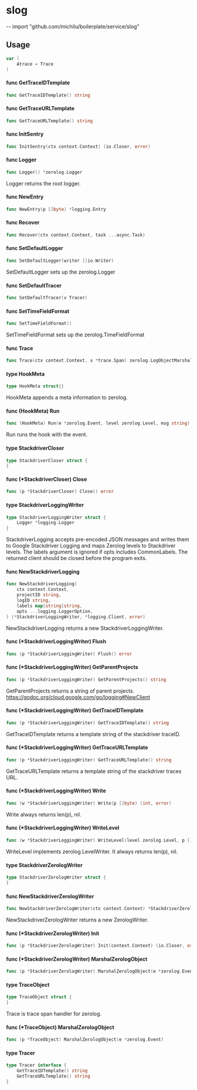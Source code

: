 # slog
--
    import "github.com/michilu/boilerplate/service/slog"


## Usage

```go
var (
	Atrace = Trace
)
```

#### func  GetTraceIDTemplate

```go
func GetTraceIDTemplate() string
```

#### func  GetTraceURLTemplate

```go
func GetTraceURLTemplate() string
```

#### func  InitSentry

```go
func InitSentry(ctx context.Context) (io.Closer, error)
```

#### func  Logger

```go
func Logger() *zerolog.Logger
```
Logger returns the root logger.

#### func  NewEntry

```go
func NewEntry(p []byte) *logging.Entry
```

#### func  Recover

```go
func Recover(ctx context.Context, task ...async.Task)
```

#### func  SetDefaultLogger

```go
func SetDefaultLogger(writer []io.Writer)
```
SetDefaultLogger sets up the zerolog.Logger

#### func  SetDefaultTracer

```go
func SetDefaultTracer(v Tracer)
```

#### func  SetTimeFieldFormat

```go
func SetTimeFieldFormat()
```
SetTimeFieldFormat sets up the zerolog.TimeFieldFormat

#### func  Trace

```go
func Trace(ctx context.Context, s *trace.Span) zerolog.LogObjectMarshaler
```

#### type HookMeta

```go
type HookMeta struct{}
```

HookMeta appends a meta information to zerolog.

#### func (HookMeta) Run

```go
func (HookMeta) Run(e *zerolog.Event, level zerolog.Level, msg string)
```
Run runs the hook with the event.

#### type StackdriverCloser

```go
type StackdriverCloser struct {
}
```


#### func (*StackdriverCloser) Close

```go
func (p *StackdriverCloser) Close() error
```

#### type StackdriverLoggingWriter

```go
type StackdriverLoggingWriter struct {
	Logger *logging.Logger
}
```

StackdriverLogging accepts pre-encoded JSON messages and writes them to Google
Stackdriver Logging and maps Zerolog levels to Stackdriver levels. The labels
argument is ignored if opts includes CommonLabels. The returned client should be
closed before the program exits.

#### func  NewStackdriverLogging

```go
func NewStackdriverLogging(
	ctx context.Context,
	projectID string,
	logID string,
	labels map[string]string,
	opts ...logging.LoggerOption,
) (*StackdriverLoggingWriter, *logging.Client, error)
```
NewStackdriverLogging returns a new StackdriverLoggingWriter.

#### func (*StackdriverLoggingWriter) Flush

```go
func (p *StackdriverLoggingWriter) Flush() error
```

#### func (*StackdriverLoggingWriter) GetParentProjects

```go
func (p *StackdriverLoggingWriter) GetParentProjects() string
```
GetParentProjects returns a string of parent projects.
https://godoc.org/cloud.google.com/go/logging#NewClient

#### func (*StackdriverLoggingWriter) GetTraceIDTemplate

```go
func (p *StackdriverLoggingWriter) GetTraceIDTemplate() string
```
GetTraceIDTemplate returns a template string of the stackdriver traceID.

#### func (*StackdriverLoggingWriter) GetTraceURLTemplate

```go
func (p *StackdriverLoggingWriter) GetTraceURLTemplate() string
```
GetTraceURLTemplate returns a template string of the stackdriver traces URL.

#### func (*StackdriverLoggingWriter) Write

```go
func (w *StackdriverLoggingWriter) Write(p []byte) (int, error)
```
Write always returns len(p), nil.

#### func (*StackdriverLoggingWriter) WriteLevel

```go
func (w *StackdriverLoggingWriter) WriteLevel(level zerolog.Level, p []byte) (int, error)
```
WriteLevel implements zerolog.LevelWriter. It always returns len(p), nil.

#### type StackdriverZerologWriter

```go
type StackdriverZerologWriter struct {
}
```


#### func  NewStackdriverZerologWriter

```go
func NewStackdriverZerologWriter(ctx context.Context) *StackdriverZerologWriter
```
NewStackdriverZerologWriter returns a new ZerologWriter.

#### func (*StackdriverZerologWriter) Init

```go
func (p *StackdriverZerologWriter) Init(context.Context) (io.Closer, error)
```

#### func (*StackdriverZerologWriter) MarshalZerologObject

```go
func (p *StackdriverZerologWriter) MarshalZerologObject(e *zerolog.Event)
```

#### type TraceObject

```go
type TraceObject struct {
}
```

Trace is trace span handler for zerolog.

#### func (*TraceObject) MarshalZerologObject

```go
func (p *TraceObject) MarshalZerologObject(e *zerolog.Event)
```

#### type Tracer

```go
type Tracer interface {
	GetTraceIDTemplate() string
	GetTraceURLTemplate() string
}
```
